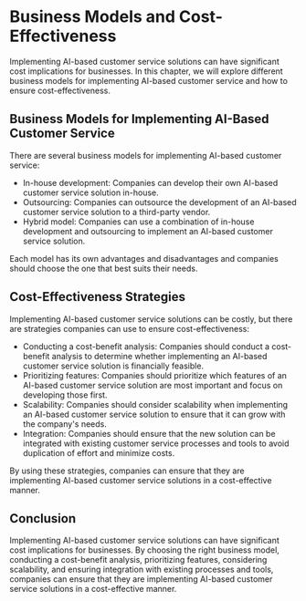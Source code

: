 Business Models and Cost-Effectiveness
============================================================================================

Implementing AI-based customer service solutions can have significant cost implications for businesses. In this chapter, we will explore different business models for implementing AI-based customer service and how to ensure cost-effectiveness.

Business Models for Implementing AI-Based Customer Service
----------------------------------------------------------

There are several business models for implementing AI-based customer service:

* In-house development: Companies can develop their own AI-based customer service solution in-house.
* Outsourcing: Companies can outsource the development of an AI-based customer service solution to a third-party vendor.
* Hybrid model: Companies can use a combination of in-house development and outsourcing to implement an AI-based customer service solution.

Each model has its own advantages and disadvantages and companies should choose the one that best suits their needs.

Cost-Effectiveness Strategies
-----------------------------

Implementing AI-based customer service solutions can be costly, but there are strategies companies can use to ensure cost-effectiveness:

* Conducting a cost-benefit analysis: Companies should conduct a cost-benefit analysis to determine whether implementing an AI-based customer service solution is financially feasible.
* Prioritizing features: Companies should prioritize which features of an AI-based customer service solution are most important and focus on developing those first.
* Scalability: Companies should consider scalability when implementing an AI-based customer service solution to ensure that it can grow with the company's needs.
* Integration: Companies should ensure that the new solution can be integrated with existing customer service processes and tools to avoid duplication of effort and minimize costs.

By using these strategies, companies can ensure that they are implementing AI-based customer service solutions in a cost-effective manner.

Conclusion
----------

Implementing AI-based customer service solutions can have significant cost implications for businesses. By choosing the right business model, conducting a cost-benefit analysis, prioritizing features, considering scalability, and ensuring integration with existing processes and tools, companies can ensure that they are implementing AI-based customer service solutions in a cost-effective manner.

